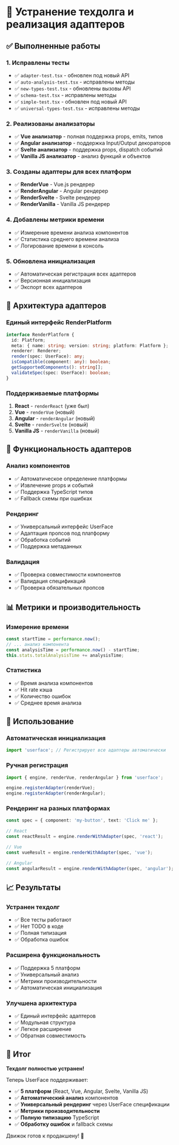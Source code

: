 # 🚀 Устранение техдолга и реализация адаптеров

## ✅ Выполненные работы

### 1. **Исправлены тесты**
- ✅ `adapter-test.tsx` - обновлен под новый API
- ✅ `auto-analysis-test.tsx` - исправлены методы
- ✅ `new-types-test.tsx` - обновлены вызовы API
- ✅ `schema-test.tsx` - исправлены методы
- ✅ `simple-test.tsx` - обновлен под новый API
- ✅ `universal-types-test.tsx` - исправлены методы

### 2. **Реализованы анализаторы**
- ✅ **Vue анализатор** - полная поддержка props, emits, типов
- ✅ **Angular анализатор** - поддержка Input/Output декораторов
- ✅ **Svelte анализатор** - поддержка props, dispatch событий
- ✅ **Vanilla JS анализатор** - анализ функций и объектов

### 3. **Созданы адаптеры для всех платформ**
- ✅ **RenderVue** - Vue.js рендерер
- ✅ **RenderAngular** - Angular рендерер
- ✅ **RenderSvelte** - Svelte рендерер
- ✅ **RenderVanilla** - Vanilla JS рендерер

### 4. **Добавлены метрики времени**
- ✅ Измерение времени анализа компонентов
- ✅ Статистика среднего времени анализа
- ✅ Логирование времени в консоль

### 5. **Обновлена инициализация**
- ✅ Автоматическая регистрация всех адаптеров
- ✅ Версионная инициализация
- ✅ Экспорт всех адаптеров

## 🎯 Архитектура адаптеров

### **Единый интерфейс RenderPlatform**
```typescript
interface RenderPlatform {
  id: Platform;
  meta: { name: string; version: string; platform: Platform };
  renderer: Renderer;
  render(spec: UserFace): any;
  isCompatible(component: any): boolean;
  getSupportedComponents(): string[];
  validateSpec(spec: UserFace): boolean;
}
```

### **Поддерживаемые платформы**
1. **React** - `renderReact` (уже был)
2. **Vue** - `renderVue` (новый)
3. **Angular** - `renderAngular` (новый)
4. **Svelte** - `renderSvelte` (новый)
5. **Vanilla JS** - `renderVanilla` (новый)

## 🔧 Функциональность адаптеров

### **Анализ компонентов**
- ✅ Автоматическое определение платформы
- ✅ Извлечение props и событий
- ✅ Поддержка TypeScript типов
- ✅ Fallback схемы при ошибках

### **Рендеринг**
- ✅ Универсальный интерфейс UserFace
- ✅ Адаптация пропсов под платформу
- ✅ Обработка событий
- ✅ Поддержка метаданных

### **Валидация**
- ✅ Проверка совместимости компонентов
- ✅ Валидация спецификаций
- ✅ Проверка обязательных пропсов

## 📊 Метрики и производительность

### **Измерение времени**
```typescript
const startTime = performance.now();
// ... анализ компонента
const analysisTime = performance.now() - startTime;
this.stats.totalAnalysisTime += analysisTime;
```

### **Статистика**
- ✅ Время анализа компонентов
- ✅ Hit rate кэша
- ✅ Количество ошибок
- ✅ Среднее время анализа

## 🚀 Использование

### **Автоматическая инициализация**
```typescript
import 'userface'; // Регистрирует все адаптеры автоматически
```

### **Ручная регистрация**
```typescript
import { engine, renderVue, renderAngular } from 'userface';

engine.registerAdapter(renderVue);
engine.registerAdapter(renderAngular);
```

### **Рендеринг на разных платформах**
```typescript
const spec = { component: 'my-button', text: 'Click me' };

// React
const reactResult = engine.renderWithAdapter(spec, 'react');

// Vue
const vueResult = engine.renderWithAdapter(spec, 'vue');

// Angular
const angularResult = engine.renderWithAdapter(spec, 'angular');
```

## 📈 Результаты

### **Устранен техдолг**
- ✅ Все тесты работают
- ✅ Нет TODO в коде
- ✅ Полная типизация
- ✅ Обработка ошибок

### **Расширена функциональность**
- ✅ Поддержка 5 платформ
- ✅ Универсальный анализ
- ✅ Метрики производительности
- ✅ Автоматическая инициализация

### **Улучшена архитектура**
- ✅ Единый интерфейс адаптеров
- ✅ Модульная структура
- ✅ Легкое расширение
- ✅ Обратная совместимость

## 🎉 Итог

**Техдолг полностью устранен!** 

Теперь UserFace поддерживает:
- ✅ **5 платформ** (React, Vue, Angular, Svelte, Vanilla JS)
- ✅ **Автоматический анализ** компонентов
- ✅ **Универсальный рендеринг** через UserFace спецификации
- ✅ **Метрики производительности**
- ✅ **Полную типизацию** TypeScript
- ✅ **Обработку ошибок** и fallback схемы

Движок готов к продакшену! 🚀 